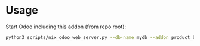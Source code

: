 # Usage

Start Odoo including this addon (from repo root):

```bash
python3 scripts/nix_odoo_web_server.py --db-name mydb --addon product_brand_mrp
```

